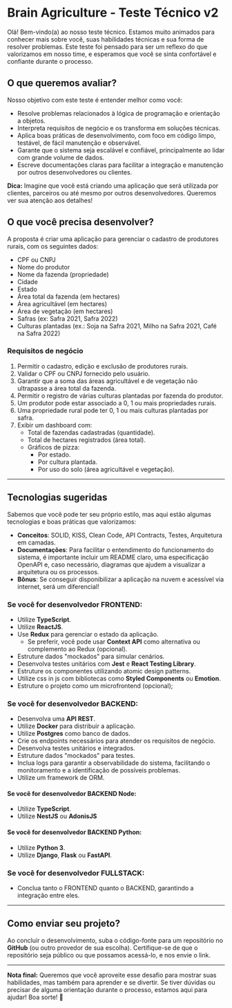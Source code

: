 # **Brain Agriculture - Teste Técnico v2**

Olá! Bem-vindo(a) ao nosso teste técnico. Estamos muito animados para conhecer
mais sobre você, suas habilidades técnicas e sua forma de resolver problemas.
Este teste foi pensado para ser um reflexo do que valorizamos em nosso time, e
esperamos que você se sinta confortável e confiante durante o processo.

## **O que queremos avaliar?**

Nosso objetivo com este teste é entender melhor como você:

- Resolve problemas relacionados à lógica de programação e orientação a objetos.
- Interpreta requisitos de negócio e os transforma em soluções técnicas.
- Aplica boas práticas de desenvolvimento, com foco em código limpo, testável,
  de fácil manutenção e observável.
- Garante que o sistema seja escalável e confiável, principalmente ao lidar com
  grande volume de dados.
- Escreve documentações claras para facilitar a integração e manutenção por
  outros desenvolvedores ou clientes.

**Dica:** Imagine que você está criando uma aplicação que será utilizada por
clientes, parceiros ou até mesmo por outros desenvolvedores. Queremos ver sua
atenção aos detalhes!

## **O que você precisa desenvolver?**

A proposta é criar uma aplicação para gerenciar o cadastro de produtores rurais,
com os seguintes dados:

- CPF ou CNPJ
- Nome do produtor
- Nome da fazenda (propriedade)
- Cidade
- Estado
- Área total da fazenda (em hectares)
- Área agricultável (em hectares)
- Área de vegetação (em hectares)
- Safras (ex: Safra 2021, Safra 2022)
- Culturas plantadas (ex.: Soja na Safra 2021, Milho na Safra 2021, Café na
  Safra 2022)

### **Requisitos de negócio**

1. Permitir o cadastro, edição e exclusão de produtores rurais.
2. Validar o CPF ou CNPJ fornecido pelo usuário.
3. Garantir que a soma das áreas agricultável e de vegetação não ultrapasse a
   área total da fazenda.
4. Permitir o registro de várias culturas plantadas por fazenda do produtor.
5. Um produtor pode estar associado a 0, 1 ou mais propriedades rurais.
6. Uma propriedade rural pode ter 0, 1 ou mais culturas plantadas por safra.
7. Exibir um dashboard com:
   - Total de fazendas cadastradas (quantidade).
   - Total de hectares registrados (área total).
   - Gráficos de pizza:
     - Por estado.
     - Por cultura plantada.
     - Por uso do solo (área agricultável e vegetação).

---

## **Tecnologias sugeridas**

Sabemos que você pode ter seu próprio estilo, mas aqui estão algumas tecnologias
e boas práticas que valorizamos:

- **Conceitos**: SOLID, KISS, Clean Code, API Contracts, Testes, Arquitetura em
  camadas.
- **Documentações**: Para facilitar o entendimento do funcionamento do sistema,
  é importante incluir um README claro, uma especificação OpenAPI e, caso
  necessário, diagramas que ajudem a visualizar a arquitetura ou os processos.
- **Bônus**: Se conseguir disponibilizar a aplicação na nuvem e acessível via
  internet, será um diferencial!

### **Se você for desenvolvedor FRONTEND:**

- Utilize **TypeScript**.
- Utilize **ReactJS**.
- Use **Redux** para gerenciar o estado da aplicação.
  - Se preferir, você pode usar **Context API** como alternativa ou complemento
    ao Redux (opcional).
- Estruture dados "mockados" para simular cenários.
- Desenvolva testes unitários com **Jest** e **React Testing Library**.
- Estruture os componentes utilizando atomic design patterns.
- Utilize css in js com bibliotecas como **Styled Components** ou **Emotion**.
- Estruture o projeto como um microfrontend (opcional);

### **Se você for desenvolvedor BACKEND:**

- Desenvolva uma **API REST**.
- Utilize **Docker** para distribuir a aplicação.
- Utilize **Postgres** como banco de dados.
- Crie os endpoints necessários para atender os requisitos de negócio.
- Desenvolva testes unitários e integrados.
- Estruture dados "mockados" para testes.
- Inclua logs para garantir a observabilidade do sistema, facilitando o
  monitoramento e a identificação de possíveis problemas.
- Utilize um framework de ORM.

#### **Se você for desenvolvedor BACKEND Node:**

- Utilize **TypeScript**.
- Utilize **NestJS** ou **AdonisJS**

#### **Se você for desenvolvedor BACKEND Python:**

- Utilize **Python 3**.
- Utilize **Django**, **Flask** ou **FastAPI**.

### **Se você for desenvolvedor FULLSTACK:**

- Conclua tanto o FRONTEND quanto o BACKEND, garantindo a integração entre eles.

---

## **Como enviar seu projeto?**

Ao concluir o desenvolvimento, suba o código-fonte para um repositório no
**GitHub** (ou outro provedor de sua escolha). Certifique-se de que o
repositório seja público ou que possamos acessá-lo, e nos envie o link.

---

**Nota final:** Queremos que você aproveite esse desafio para mostrar suas
habilidades, mas também para aprender e se divertir. Se tiver dúvidas ou
precisar de alguma orientação durante o processo, estamos aqui para ajudar! Boa
sorte! 🌟
